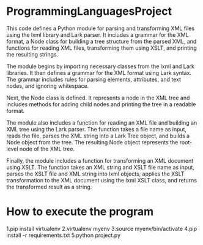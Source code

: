 # ProgrammingLanguagesProject
This code defines a Python module for parsing and transforming XML files using the lxml library and Lark parser. It includes a grammar for the XML format, a Node class for building a tree structure from the parsed XML, and functions for reading XML files, transforming them using XSLT, and printing the resulting strings.

The module begins by importing necessary classes from the lxml and Lark libraries. It then defines a grammar for the XML format using Lark syntax. The grammar includes rules for parsing elements, attributes, and text nodes, and ignoring whitespace.

Next, the Node class is defined. It represents a node in the XML tree and includes methods for adding child nodes and printing the tree in a readable format.

The module also includes a function for reading an XML file and building an XML tree using the Lark parser. The function takes a file name as input, reads the file, parses the XML string into a Lark Tree object, and builds a Node object from the tree. The resulting Node object represents the root-level node of the XML tree.

Finally, the module includes a function for transforming an XML document using XSLT. The function takes an XML string and XSLT file name as input, parses the XSLT file and XML string into lxml objects, applies the XSLT transformation to the XML document using the lxml XSLT class, and returns the transformed result as a string.

# How to execute the program
1.pip install virtualenv
2.virtualenv myenv
3.source myenv/bin/activate
4.pip install -r requirements.txt
5.python project.py
